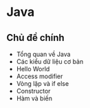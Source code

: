 # Java

## Chủ đề chính

- Tổng quan về Java
- Các kiểu dữ liệu cơ bản
- Hello World
- Access modifier
- Vòng lặp và if else
- Constructor
- Hàm và biến
